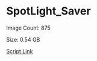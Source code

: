 # SpotLight_Saver

Image Count: 875

Size: 0.54 GB

[Script Link](https://github.com/liuyal/Archive/blob/master/Python/Utilities/Miscellaneous/spotlight_saver.py)
